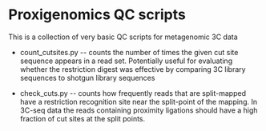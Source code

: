 Proxigenomics QC scripts
=============

This is a collection of very basic QC scripts for metagenomic 3C data

* count_cutsites.py -- counts the number of times the given cut site sequence appears in a read set. Potentially useful for evaluating whether the restriction digest was effective by comparing 3C library sequences to shotgun library sequences

* check_cuts.py -- counts how frequently reads that are split-mapped have a restriction recognition site near the split-point of the mapping. In 3C-seq data the reads containing proximity ligations should have a high fraction of cut sites at the split points.
